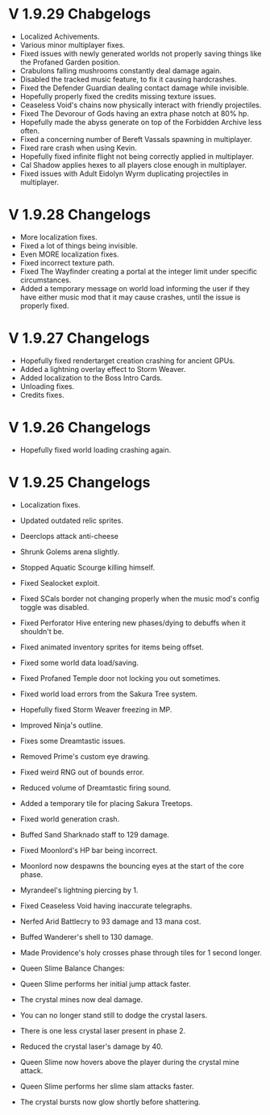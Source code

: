﻿# V 1.9.29 Chabgelogs
- Localized Achivements.
- Various minor multiplayer fixes.
- Fixed issues with newly generated worlds not properly saving things like the Profaned Garden position.
- Crabulons falling mushrooms constantly deal damage again.
- Disabled the tracked music feature, to fix it causing hardcrashes.
- Fixed the Defender Guardian dealing contact damage while invisible.
- Hopefully properly fixed the credits missing texture issues.
- Ceaseless Void's chains now physically interact with friendly projectiles.
- Fixed The Devorour of Gods having an extra phase notch at 80% hp.
- Hopefully made the abyss generate on top of the Forbidden Archive less often.
- Fixed a concerning number of Bereft Vassals spawning in multiplayer.
- Fixed rare crash when using Kevin.
- Hopefully fixed infinite flight not being correctly applied in multiplayer.
- Cal Shadow applies hexes to all players close enough in multiplayer.
- Fixed issues with Adult Eidolyn Wyrm duplicating projectiles in multiplayer.

# V 1.9.28 Changelogs
- More localization fixes.
- Fixed a lot of things being invisible.
- Even MORE localization fixes.
- Fixed incorrect texture path.
- Fixed The Wayfinder creating a portal at the integer limit under specific circumstances.
- Added a temporary message on world load informing the user if they have either music mod that it may cause crashes, until the issue is properly fixed.

# V 1.9.27 Changelogs

- Hopefully fixed rendertarget creation crashing for ancient GPUs.
- Added a lightning overlay effect to Storm Weaver.
- Added localization to the Boss Intro Cards.
- Unloading fixes.
- Credits fixes.

# V 1.9.26 Changelogs

- Hopefully fixed world loading crashing again.

# V 1.9.25 Changelogs

- Localization fixes.
- Updated outdated relic sprites.
- Deerclops attack anti-cheese
- Shrunk Golems arena slightly.
- Stopped Aquatic Scourge killing himself.
- Fixed Sealocket exploit.
- Fixed SCals border not changing properly when the music mod's config toggle was disabled.
- Fixed Perforator Hive entering new phases/dying to debuffs when it shouldn't be.
- Fixed animated inventory sprites for items being offset.
- Fixed some world data load/saving.
- Fixed Profaned Temple door not locking you out sometimes.
- Fixed world load errors from the Sakura Tree system.
- Hopefully fixed Storm Weaver freezing in MP.
- Improved Ninja's outline.
- Fixes some Dreamtastic issues.
- Removed Prime's custom eye drawing.
- Fixed weird RNG out of bounds error.
- Reduced volume of Dreamtastic firing sound.
- Added a temporary tile for placing Sakura Treetops.
- Fixed world generation crash.
- Buffed Sand Sharknado staff to 129 damage.
- Fixed Moonlord's HP bar being incorrect.
- Moonlord now despawns the bouncing eyes at the start of the core phase.
- Myrandeel's lightning piercing by 1.
- Fixed Ceaseless Void having inaccurate telegraphs.
- Nerfed Arid Battlecry to 93 damage and 13 mana cost.
- Buffed Wanderer's shell to 130 damage.
- Made Providence's holy crosses phase through tiles for 1 second longer.

- Queen Slime Balance Changes:
- Queen Slime performs her initial jump attack faster.
- The crystal mines now deal damage.
- You can no longer stand still to dodge the crystal lasers.
- There is one less crystal laser present in phase 2.
- Reduced the crystal laser's damage by 40.
- Queen Slime now hovers above the player during the crystal mine attack.
- Queen Slime performs her slime slam attacks faster.
- The crystal bursts now glow shortly before shattering.